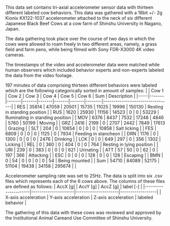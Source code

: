 This data set contains tri-axial accelerometer sensor data with thirteen different labeled cow behaviors. This data was gathered with a 16bit +/- 2g Kionix KX122-1037 accelerometer attached to the neck of six different Japanese Black Beef Cows at a cow farm of Shinshu University in Nagano, Japan.
	
The data gathering took place over the course of two days in which the cows were allowed to roam freely in two different areas, namely, a grass field and farm pens, while being filmed with Sony FDR-X3000 4K video cameras.

The timestamps of the video and accelerometer data were matched while human observers which included behavior experts and non-experts labeled the data from the video footage.

197 minutes of data comprising thirteen different behaviors were labeled which are the following categorically sorted in amount of samples:
|     | Cow 1 | Cow 2 | Cow 3 | Cow 4 | Cow 5 | Cow 6 | Sum    | Description                     |
|-----|-------|-------|-------|-------|-------|-------|--------|---------------------------------|
| RES | 35814 | 47059 | 20501 | 15735 | 11025 | 19996 | 150130 | Resting in standing position    |
| RUS | 1620  | 25930 | 11156 | 14523 | 0     | 0     | 53229  | Ruminating in standing position |
| MOV | 6376  | 8437  | 7532  | 17248 | 4846  | 5760  | 50199  | Moving                          |
| GRZ | 2416  | 2199  | 0     | 2707  | 2442  | 7849  | 17613  | Grazing                         |
| SLT | 204   | 0     | 10654 | 0     | 0     | 0     | 10858  | Salt licking                    |
| FES | 6809  | 0     | 0     | 0     | 1125  | 0     | 7934   | Feeding in stancheon            |
| DRN | 1176  | 0     | 1300  | 0     | 0     | 0     | 2476   | Drinking                        |
| LCK | 0     | 0     | 649   | 297   | 0     | 356   | 1302   | Licking                         |
| REL | 0     | 360   | 0     | 404   | 0     | 0     | 764    | Resting in lying position       |
| URI | 239   | 0     | 383   | 0     | 0     | 0     | 621    | Urinating                       |
| ATT | 57    | 50    | 0     | 62    | 0     | 197   | 366    | Attacking                       |
| ESC | 0     | 0     | 0     | 128   | 0     | 0     | 128    | Escaping                        |
| BMN | 0     | 54    | 0     | 0     | 0     | 0     | 54     | Being mounted                   |
| Sum | 54710 | 84089 | 52175 | 51104 | 19438 | 34158 | 295674 |                                 |

Accelerometer sampling rate was set to 25Hz.
The data is split into six .csv files which represents each of the 6 cows above. The columns of these files are defined as follows:
| AccX [g]            | AccY [g]            | AccZ [g]            | label [-]        |
|---------------------|---------------------|---------------------|------------------|
| X-axis acceleration | Y-axis acceleration | Z-axis acceleration | labeled behavior |


The  gathering  of  this  data  with  these  cows  was reviewed  and  approved  by  the  Institutional  Animal  Careand Use Committee of Shinshu University.

